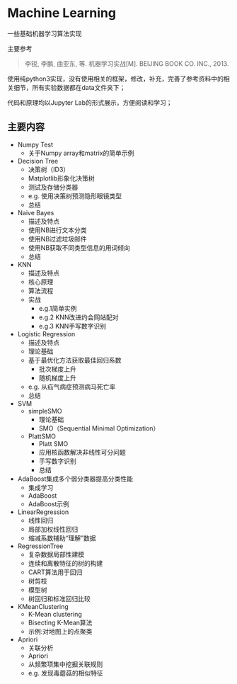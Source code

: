 # Machine Learning

一些基础机器学习算法实现

主要参考

> 李锐, 李鹏, 曲亚东, 等. 机器学习实战[M]. BEIJING BOOK CO. INC., 2013.

使用纯python3实现，没有使用相关的框架，修改，补充，完善了参考资料中的相关细节，所有实验数据都在data文件夹下；

代码和原理均以Jupyter Lab的形式展示，方便阅读和学习；

## 主要内容

- Numpy Test
    - 关于Numpy array和matrix的简单示例
- Decision Tree
    - 决策树（ID3）
    - Matplotlib形象化决策树
    - 测试及存储分类器
    - e.g. 使用决策树预测隐形眼镜类型
    - 总结
- Naive Bayes
    - 描述及特点
    - 使用NB进行文本分类
    - 使用NB过滤垃圾邮件
    - 使用NB获取不同类型信息的用词倾向
    - 总结
- KNN
    - 描述及特点
    - 核心原理
    - 算法流程
    - 实战
        - e.g.1简单实例
        - e.g.2 KNN改进约会网站配对
        - e.g.3 KNN手写数字识别
- Logistic Regression
  - 描述及特点
  - 理论基础
  - 基于最优化方法获取最佳回归系数
    - 批次梯度上升
    - 随机梯度上升
  - e.g. 从疝气病症预测病马死亡率
  - 总结
- SVM
    - simpleSMO
        - 理论基础
        - SMO（Sequential Minimal Optimization）
    - PlattSMO
        - Platt SMO
        - 应用核函数解决非线性可分问题
        - 手写数字识别
        - 总结
- AdaBoost集成多个弱分类器提高分类性能
    - 集成学习
    - AdaBoost
    - AdaBoost示例
- LinearRegression
    - 线性回归
    - 局部加权线性回归
    - 缩减系数辅助“理解”数据
- RegressionTree
    - 复杂数据局部性建模
    - 连续和离散特征的树的构建
    - CART算法用于回归
    - 树剪枝
    - 模型树
    - 树回归和标准回归比较
- KMeanClustering
    - K-Mean clustering
    - Bisecting K-Mean算法
    - 示例:对地图上的点聚类
- Apriori
    - 关联分析
    - Apriori
    - 从频繁项集中挖掘关联规则
    - e.g. 发现毒蘑菇的相似特征